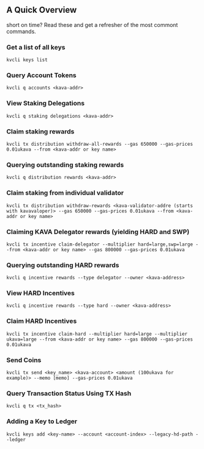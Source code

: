 ## A Quick Overview 
short on time? Read these and get a refresher of the most commont commands.

### Get a list of all keys
```
kvcli keys list 
```

### Query Account Tokens
```
kvcli q accounts <kava-addr>
```

### View Staking Delegations 
```
kvcli q staking delegations <kava-addr>
```

### Claim staking rewards 
```
kvcli tx distribution withdraw-all-rewards --gas 650000 --gas-prices 0.01ukava --from <kava-addr or key name>
```

### Querying outstanding staking rewards
```
kvcli q distribution rewards <kava-addr>
```

### Claim staking from individual validator
```
kvcli tx distribution withdraw-rewards <kava-validator-addre (starts with kavavaloper)> --gas 650000 --gas-prices 0.01ukava --from <kava-addr or key name>
```

### Claiming KAVA Delegator rewards (yielding HARD and SWP)
```
kvcli tx incentive claim-delegator --multiplier hard=large,swp=large --from <kava-addr or key name> --gas 800000 --gas-prices 0.01ukava 
```

### Querying outstanding HARD rewards
```
kvcli q incentive rewards --type delegator --owner <kava-address>
```

### View HARD Incentives 
```
kvcli q incentive rewards --type hard --owner <kava-address>
```

### Claim HARD Incentives 
```
kvcli tx incentive claim-hard --multiplier hard=large --multiplier ukava=large --from <kava-addr or key name> --gas 800000 --gas-prices 0.01ukava
```

### Send Coins 
```
kvcli tx send <key_name> <kava-account> <amount (100ukava for example)> --memo [memo] --gas-prices 0.01ukava
```

### Query Transaction Status Using TX Hash 
```
kvcli q tx <tx_hash>
```

### Adding a Key to Ledger 
```
kvcli keys add <key-name> --account <account-index> --legacy-hd-path --ledger
```